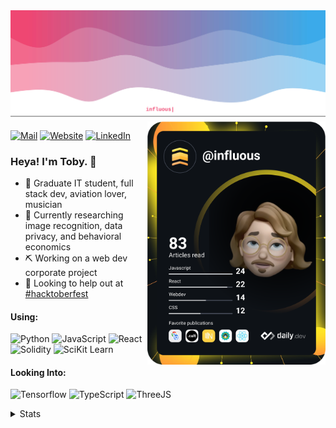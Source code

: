 <img src="https://github.com/influous/influous/blob/main/header.svg" />

<img align="right" width="285" src="https://github.com/influous/influous/blob/main/devcard.svg">

[![Mail](https://img.shields.io/badge/Mail-black?style=flat&logo=maildotru&labelColor=black)](mailto:influous@mailbox.org) [![Website](https://img.shields.io/badge/Website-black?style=flat&logo=metrodeparis&labelColor=black)](https://github.com/influous) [![LinkedIn](https://img.shields.io/badge/LinkedIn-black?style=flat&logo=linkedin&labelColor=black)](https://linkedin.com/in/tobias-weber-1002) 

### Heya! I'm Toby. 👋

- 👾 Graduate IT student, full stack dev, aviation lover, musician
- 📓 Currently researching image recognition, data privacy, and behavioral economics
- ⛏ Working on a web dev corporate project
- 🌱 Looking to help out at [#hacktoberfest](https://github.com/topics/hacktoberfest)

#### Using:
![Python](https://img.shields.io/badge/Python-434CB9?style=for-the-badge&logo=python&logoColor=white) ![JavaScript](https://img.shields.io/badge/JavaScript-6541A3?style=for-the-badge&logo=javascript&logoColor=F7DF1E) ![React](https://img.shields.io/badge/React-86368E?style=for-the-badge&logo=react&logoColor=61DAFB) ![Solidity](https://img.shields.io/badge/Solidity-A82B78?style=for-the-badge&logo=solidity&logoColor=white) ![SciKit Learn](https://img.shields.io/badge/scikit_learn-C91F62?style=for-the-badge&logo=scikit-learn&logoColor=white)

#### Looking Into:
![Tensorflow](https://img.shields.io/badge/TensorFlow-434CB9?style=for-the-badge&logo=tensorflow&logoColor=white) ![TypeScript](https://img.shields.io/badge/TypeScript-6541A3?style=for-the-badge&logo=typescript&logoColor=white) ![ThreeJS](https://img.shields.io/badge/ThreeJs-86368E?style=for-the-badge&logo=three.js&logoColor=white)

<details>
  <summary>Stats</summary>
  <img width="460" height="300" src="https://github-readme-stats.vercel.app/api?username=influous&theme=radical&show_icons=true">
